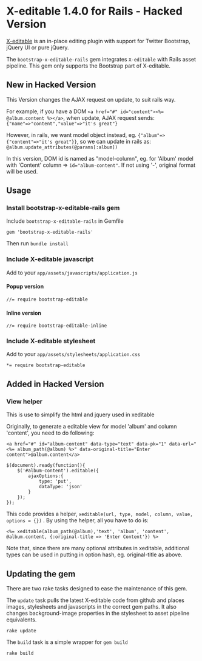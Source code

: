 # X-editable 1.4.0 for Rails - Hacked Version

[X-editable](https://github.com/vitalets/x-editable) is an in-place editing plugin with support for Twitter Bootstrap, jQuery UI or pure jQuery.

The `bootstrap-x-editable-rails` gem integrates `X-editable` with Rails asset pipeline. This gem only supports the Bootstrap part of X-editable. 

## New in Hacked Version 

This Version changes the AJAX request on update, to suit rails way.

For example, if you have a DOM ``<a href="#" id="content"><%= @album.content %></a>``, when update, AJAX request sends: ``{"name"=>"content","value"=>"it's great"}``

However, in rails, we want model object instead, eg. ``{"album"=> {"content"=>"it's great"}}``, so we can update in rails as: `` @album.update_attributes(@params[:album]) ``

In this version, DOM id is named as "model-column", eg. for 'Album' model with 'Content' column =>  ``id="album-content"``. If not using '-', original format will be used.

## Usage

### Install bootstrap-x-editable-rails gem

Include `bootstrap-x-editable-rails` in Gemfile

    gem 'bootstrap-x-editable-rails'

Then run `bundle install`

### Include X-editable javascript

Add to your `app/assets/javascripts/application.js`

#### Popup version

    //= require bootstrap-editable

#### Inline version

    //= require bootstrap-editable-inline

### Include X-editable stylesheet

Add to your `app/assets/stylesheets/application.css`

    *= require bootstrap-editable

## Added in Hacked Version

### View helper

This is use to simplify the html and jquery used in xeditable

Originally, to generate a editable view for model 'album' and column 'content', you need to do following:

    <a href="#" id="album-content" data-type="text" data-pk="1" data-url="<%= album_path(@album) %>" data-original-title="Enter content">@album.content</a>

    $(document).ready(function(){
    	$('#album-content').editable({
			ajaxOptions:{
				type: 'put',
				dataType: 'json'
			}
    	});
    });

This code provides a helper, ``xeditable(url, type, model, column, value, options = {})`` . By using the helper, all you have to do is:

	<%= xeditable(album_path(@album),'text', 'album', 'content', @album.content, {:original-title => 'Enter Content'}) %>

Note that, since there are many optional attributes in xeditable, additional types can be used in putting in option hash, eg. original-title as above. 

## Updating the gem
There are two rake tasks designed to ease the maintenance of this gem.

The `update` task pulls the latest X-editable code from github and places images, stylesheets and javascripts in the correct gem paths. It also changes background-image properties in the stylesheet to asset pipeline equivalents.

	rake update
	
The `build` task is a simple wrapper for `gem build`
	
	rake build
